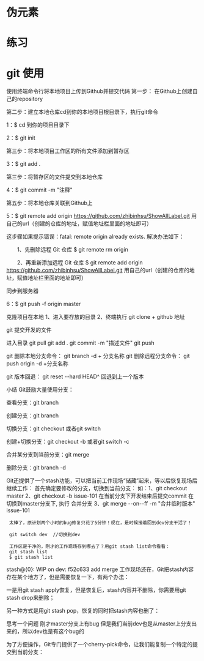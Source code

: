 # 伪元素
# 练习
#  git 使用

使用终端命令行将本地项目上传到Github并提交代码
第一步： 在Github上创建自己的repository

第二步：建立本地仓库cd到你的本地项目根目录下，执行git命令

1：$ cd 到你的项目目录下

2：$ git init

第三步：将本地项目工作区的所有文件添加到暂存区

3：$ git add . 

第三步：将暂存区的文件提交到本地仓库

4：$ git commit -m "注释"

第五步：将本地仓库关联到Github上

5：$ git remote add origin https://github.com/zhibinhsu/ShowAllLabel.git  用自己的url（创建的仓库的地址，赋值地址栏里面的地址即可）

这步骤如果提示错误：fatal: remote origin already exists. 解决办法如下：

　　1、先删除远程 Git 仓库 $ git remote rm origin 

　　2、再重新添加远程 Git 仓库 $ git remote add origin https://github.com/zhibinhsu/ShowAllLabel.git  用自己的url（创建的仓库的地址，赋值地址栏里面的地址即可）

 

同步到服务器

6：$ git push -f origin master


克隆项目在本地
1、进入要存放的目录
2、终端执行 git clone + github 地址




git 提交开发的文件

进入目录
git pull
git add .
git commit -m "描述文件"
git push 



git 删除本地分支命令：
git branch -d + 分支名称
git 删除远程分支命令：
git push  origin -d +分支名称


git 版本回退：
git reset --hard HEAD^    回退到上一个版本


小结
Git鼓励大量使用分支：

查看分支：git branch

创建分支：git branch <name>

切换分支：git checkout <name>或者git switch <name>

创建+切换分支：git checkout -b <name>或者git switch -c <name>

合并某分支到当前分支：git merge <name>

删除分支：git branch -d <name>




Git还提供了一个stash功能，可以把当前工作现场“储藏”起来，等以后恢复现场后继续工作：
首先确定要修改的分支，切换到当前分支：
 如：1、git checkout master
     2、git checkout -b issue-101
     在当前分支下开发结束后提交commit 
     在切换到master分支下, 
     执行 合并分支
     3、git merge --on--ff -m "合并临时版本" issue-101

     太棒了，原计划两个小时的bug修复只花了5分钟！现在，是时候接着回到dev分支干活了！

     git switch dev  //切换到dev 

     工作区是干净的，刚才的工作现场存到哪去了？用git stash list命令看看：
     git stash list
     $ git stash list
stash@{0}: WIP on dev: f52c633 add merge
工作现场还在，Git把stash内容存在某个地方了，但是需要恢复一下，有两个办法：

一是用git stash apply恢复，但是恢复后，stash内容并不删除，你需要用git stash drop来删除；

另一种方式是用git stash pop，恢复的同时把stash内容也删了：


思考一个问题 刚才master分支上有bug 但是我们当前dev也是从master上分支出来的，所以dev也是有这个bug的

为了方便操作，Git专门提供了一个cherry-pick命令，让我们能复制一个特定的提交到当前分支：






